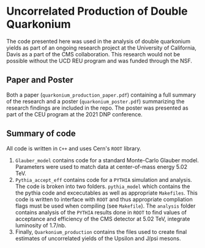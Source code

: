 # Uncorrelated Production of Double Quarkonium

The code presented here was used in the analysis of double quarkonium yields as part of an ongoing research project at the University of California, Davis as a part of the CMS collaboration. This research would not be possible without the UCD REU program and was funded through the NSF. 

## Paper and Poster

Both a paper (`quarkonium_production_paper.pdf`) containing a full summary of the research and a poster (`quarkonium_poster.pdf`) summarizing the research findings are included in the repo. The poster was presented as part of the CEU program at the 2021 DNP conference. 

## Summary of code

All code is written in `C++` and uses Cern's `ROOT` library. 

1. `Glauber_model` contains code for a standard Monte-Carlo Glauber model. Parameters were used to match data at center-of-mass energy 5.02 TeV. 
2. `Pythia_accept_eff` contains code for a `PYTHIA` simulation and analysis. The code is broken into two folders. `pythia_model` which contains the the pythia code and excecutables as well as appropriate `Makefiles`. This code is written to interface with `ROOT` and thus appropriate compliation flags must be used when compiling (see `Makefile`). The `analysis` folder contains analysis of the `PYTHIA` results done in `ROOT` to find values of acceptance and efficiency of the CMS detector at 5.02 TeV, integrate luminosity of 1.7/nb. 
3. Finally, `Quarkonium_production` contains the files used to create final estimates of uncorrelated yields of the Upsilon and J/psi mesons.

